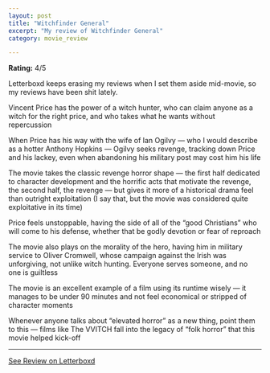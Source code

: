 ```yaml
---
layout: post
title: "Witchfinder General"
excerpt: "My review of Witchfinder General"
category: movie_review

---
```


**Rating:** 4/5

Letterboxd keeps erasing my reviews when I set them aside mid-movie, so my reviews have been shit lately. 

Vincent Price has the power of a witch hunter, who can claim anyone as a witch for the right price, and who takes what he wants without repercussion 

When Price has his way with the wife of Ian Ogilvy — who I would describe as a hotter Anthony Hopkins — Ogilvy seeks revenge, tracking down Price and his lackey, even when abandoning his military post may cost him his life

The movie takes the classic revenge horror shape — the first half dedicated to character development and the horrific acts that motivate the revenge, the second half, the revenge — but gives it more of a historical drama feel than outright exploitation (I say that, but the movie was considered quite exploitative in its time)

Price feels unstoppable, having the side of all of the “good Christians” who will come to his defense, whether that be godly devotion or fear of reproach

The movie also plays on the morality of the hero, having him in military service to Oliver Cromwell, whose campaign against the Irish was unforgiving, not unlike witch hunting. Everyone serves someone, and no one is guiltless

The movie is an excellent example of a film using its runtime wisely — it manages to be under 90 minutes and not feel economical or stripped of character moments

Whenever anyone talks about “elevated horror” as a new thing, point them to this — films like The VVITCH fall into the legacy of “folk horror” that this movie helped kick-off

<hr>

[See Review on Letterboxd](https://boxd.it/49zS1b)
